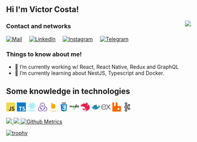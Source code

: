 <h2>Hi I'm Victor Costa!</h2>
<img align='right' src="https://media.giphy.com/media/UoLt6Tm8wlSnWGfSFs/source.gif"/>

### Contact and networks
<p>
  <a href="mailto:victorcostadev@gmail.com" target="_blank"><img src="https://github.com/user-attachments/assets/409fdbab-580f-4e06-adf8-8e5ce82673e2" width="30px" alt="Mail"></a> &nbsp; &nbsp;
  <a href="https://www.linkedin.com/in/victorcosta12/" target="_blank"><img src="https://github.com/user-attachments/assets/9ba2db05-82b5-47d9-a2bc-f72976330bd6" width="30px" alt="LinkedIn"></a> &nbsp; &nbsp;
  <a href="https://www.instagram.com/victorcosta12/" target="_blank"><img src="https://github.com/user-attachments/assets/44d20e10-14df-44cc-b01d-961967933ea6" width="30px" alt="Instagram"></a> &nbsp; &nbsp;
  <a href="https://t.me/victorcosta12" target="_blank"><img src="https://github.com/user-attachments/assets/4462b2b0-81c6-4de3-8eeb-f25e02c58a67" width="30px" alt="Telegram"></a> &nbsp; &nbsp;
</p>

### Things to know about me!

- 🔭 I’m currently working w/ React, React Native, Redux and GraphQL
- 🌱 I’m currently learning about NestJS, Typescript and Docker.  


## Some knowledge in technologies


<img src="https://raw.githubusercontent.com/devicons/devicon/master/icons/javascript/javascript-original.svg" alt="javascript" width="25" height="25" /> <img src="https://raw.githubusercontent.com/devicons/devicon/master/icons/typescript/typescript-original.svg" alt="typescript" width="25" height="25" /> <img src="https://raw.githubusercontent.com/devicons/devicon/master/icons/react/react-original-wordmark.svg" alt="react" width="25" height="25" /> <img src="https://raw.githubusercontent.com/devicons/devicon/master/icons/redux/redux-original.svg" alt="react" width="25" height="25" />  <img src="https://raw.githubusercontent.com/devicons/devicon/master/icons/firebase/firebase-plain-wordmark.svg" alt="react" width="25" height="25" /> <img src="https://raw.githubusercontent.com/devicons/devicon/master/icons/css3/css3-original-wordmark.svg" alt="css3" width="25" height="25" />   <img src="https://raw.githubusercontent.com/devicons/devicon/master/icons/nodejs/nodejs-original-wordmark.svg" alt="nodejs" width="25" height="25" /> <img src="https://raw.githubusercontent.com/devicons/devicon/master/icons/nestjs/nestjs-original.svg" alt="spring" width="25" height="25" /> <img src="https://raw.githubusercontent.com/devicons/devicon/master/icons/docker/docker-original.svg" alt="spring" width="25" height="25" /> <img src="https://raw.githubusercontent.com/devicons/devicon/master/icons/express/express-original.svg" alt="spring" width="25" height="25" /> <img src="https://raw.githubusercontent.com/devicons/devicon/master/icons/rabbitmq/rabbitmq-original.svg" alt="spring" width="25" height="25" /> <img src="https://raw.githubusercontent.com/devicons/devicon/master/icons/apachekafka/apachekafka-original.svg" alt="spring" width="25" height="25" /> 


<a href="https://github.com/victorcosta">
  <img height="130em" src="https://github-readme-stats.vercel.app/api?username=victorcosta&theme=react&show_icons=true" style"max-width: 100%;" />
  <img height="130em" src="https://github-readme-stats.vercel.app/api/top-langs/?username=victorcosta&theme=react&layout=compact" style"max-width: 100%;" />
  <img height="300em" src="https://metrics.lecoq.io/victorcosta" alt="Github Metrics" style"max-width: 100%;>
</a>

<br/>
                                                                                       
[![trophy](https://github-profile-trophy.vercel.app/?username=victorcosta&theme=dracula&column=3&margin-w=15&margin-h=15)](https://github.com/ryo-ma/github-profile-trophy)         
